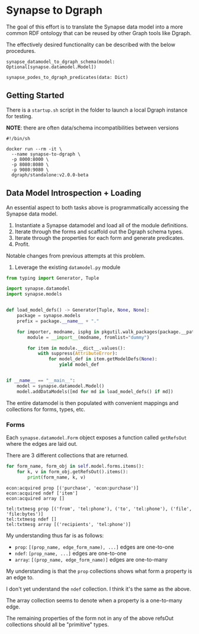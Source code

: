# Synapse to Dgraph

The goal of this effort is to translate the Synapse data model into a more common RDF ontology that can be reused by other Graph tools like Dgraph.


The effectively desired functionality can be described with the below procedures.

```
synapse_datamodel_to_dgraph_schema(model: Optional[synapse.datamodel.Model])

synapse_podes_to_dgraph_predicates(data: Dict)
```

## Getting Started

There is a `startup.sh` script in the folder to launch a local Dgraph instance for testing.

**NOTE**: there are often data/schema incompatibilities between versions

```
#!/bin/sh

docker run --rm -it \
  --name synapse-to-dgraph \
  -p 8000:8000 \
  -p 8080:8080 \
  -p 9080:9080 \
  dgraph/standalone:v2.0.0-beta
```

## Data Model Introspection + Loading

An essential aspect to both tasks above is programmatically accessing the Synapse data model.

1. Instantiate a Synapse datamodel and load all of the module definitions.
2. Iterate through the forms and scaffold out the Dgraph schema types.
3. Iterate through the properties for each form and generate predicates.
4. Profit.

Notable changes from previous attempts at this problem.

1. Leverage the existing `datamodel.py` module

```python
from typing import Generator, Tuple

import synapse.datamodel
import synapse.models


def load_model_defs() -> Generator[Tuple, None, None]:
    package = synapse.models
    prefix = package.__name__ + "."

    for importer, modname, ispkg in pkgutil.walk_packages(package.__path__, prefix):
        module = __import__(modname, fromlist="dummy")

        for item in module.__dict__.values():
            with suppress(AttributeError):
                for model_def in item.getModelDefs(None):
                    yield model_def


if __name__ == "__main__":
    model = synapse.datamodel.Model()
    model.addDataModels([md for md in load_model_defs() if md])
```

The entire datamodel is then populated with convenient mappings and collections for forms, types, etc.

### Forms

Each `synapse.datamodel.Form` object exposes a function called `getRefsOut` where the edges are laid out.

There are 3 different collections that are returned.

```python
for form_name, form_obj in self.model.forms.items():
    for k, v in form_obj.getRefsOut().items():
        print(form_name, k, v)
```

```
econ:acquired prop [('purchase', 'econ:purchase')]
econ:acquired ndef ['item']
econ:acquired array []

tel:txtmesg prop [('from', 'tel:phone'), ('to', 'tel:phone'), ('file', 'file:bytes')]
tel:txtmesg ndef []
tel:txtmesg array [('recipients', 'tel:phone')]
```

My understanding thus far is as follows:

- `prop`: `[(prop_name, edge_form_name), ...]` edges are one-to-one
- `ndef`: `[prop_name, ...]` edges are one-to-one
- `array`: `[(prop_name, edge_form_name)]` edges are one-to-many

My understanding is that the `prop` collections shows what form a property is an edge to.

I don't yet understand the `ndef` collection. I think it's the same as the above.

The array collection seems to denote when a property is a one-to-many edge.

The remaining properties of the form not in any of the above refsOut collections should all be "primitive" types.
